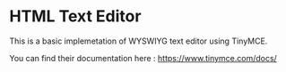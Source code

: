 # HTML Text Editor
This is a basic implemetation of WYSWIYG text editor using TinyMCE.

You can find their documentation here : https://www.tinymce.com/docs/
